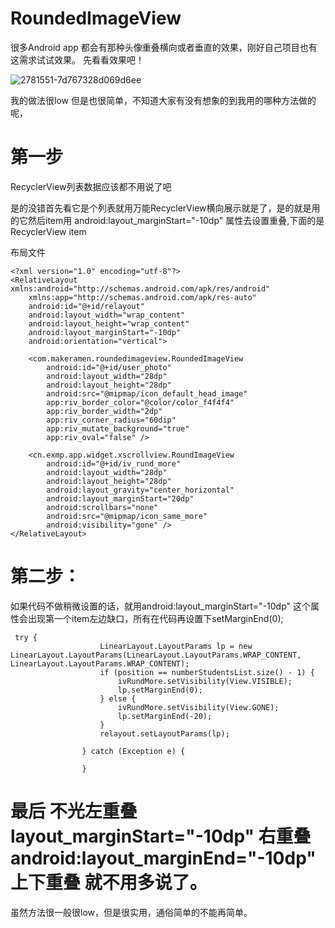 # RoundedImageView

很多Android app 都会有那种头像重叠横向或者垂直的效果，刚好自己项目也有这需求试试效果。
先看看效果吧！

![2781551-7d767328d069d6ee](https://user-images.githubusercontent.com/13359093/211714873-6bc1b4d8-e38c-4ccd-9e3d-90601dfdc329.png)

我的做法很low 但是也很简单，不知道大家有没有想象的到我用的哪种方法做的呢，

# 第一步

RecyclerView列表数据应该都不用说了吧

是的没错首先看它是个列表就用万能RecyclerView横向展示就是了，是的就是用的它然后item用 android:layout_marginStart="-10dp" 属性去设置重叠,下面的是RecyclerView item

布局文件

```
<?xml version="1.0" encoding="utf-8"?>
<RelativeLayout xmlns:android="http://schemas.android.com/apk/res/android"
    xmlns:app="http://schemas.android.com/apk/res-auto"
    android:id="@+id/relayout"
    android:layout_width="wrap_content"
    android:layout_height="wrap_content"
    android:layout_marginStart="-10dp"
    android:orientation="vertical">

    <com.makeramen.roundedimageview.RoundedImageView
        android:id="@+id/user_photo"
        android:layout_width="28dp"
        android:layout_height="28dp"
        android:src="@mipmap/icon_default_head_image"
        app:riv_border_color="@color/color_f4f4f4"
        app:riv_border_width="2dp"
        app:riv_corner_radius="60dip"
        app:riv_mutate_background="true"
        app:riv_oval="false" />

    <cn.exmp.app.widget.xscrollview.RoundImageView
        android:id="@+id/iv_rund_more"
        android:layout_width="28dp"
        android:layout_height="28dp"
        android:layout_gravity="center_horizontal"
        android:layout_marginStart="20dp"
        android:scrollbars="none"
        android:src="@mipmap/icon_same_more"
        android:visibility="gone" />
</RelativeLayout>

```

# 第二步：

如果代码不做稍微设置的话，就用android:layout_marginStart="-10dp" 这个属性会出现第一个item左边缺口，所有在代码再设置下setMarginEnd(0);


```
 try {
                    LinearLayout.LayoutParams lp = new LinearLayout.LayoutParams(LinearLayout.LayoutParams.WRAP_CONTENT, LinearLayout.LayoutParams.WRAP_CONTENT);
                    if (position == numberStudentsList.size() - 1) {
                        ivRundMore.setVisibility(View.VISIBLE);
                        lp.setMarginEnd(0);
                    } else {
                        ivRundMore.setVisibility(View.GONE);
                        lp.setMarginEnd(-20);
                    }
                    relayout.setLayoutParams(lp);

                } catch (Exception e) {

                }

```

# 最后 不光左重叠 layout_marginStart="-10dp" 右重叠 android:layout_marginEnd="-10dp"上下重叠 就不用多说了。


虽然方法很一般很low，但是很实用，通俗简单的不能再简单。
